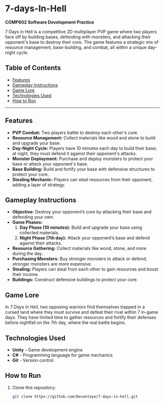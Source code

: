 # 7-days-In-Hell
**COMP602 Software Development Practice**

7 Days in Hell is a competitive 2D multiplayer PVP game where two players face off by building bases, defending with monsters, and attacking their opponent's base to destroy their core. The game features a strategic mix of resource management, base-building, and combat, all within a unique day-night cycle.

## Table of Contents
- [Features](#features)
- [Gameplay Instructions](#gameplay-instructions)
- [Game Lore](#game-lore)
- [Technologies Used](#technologies-used)
- [How to Run](#how-to-run)

---

## Features

- **PVP Combat:** Two players battle to destroy each other's core.
- **Resource Management:** Collect materials like wood and stone to build and upgrade your base.
- **Day-Night Cycle:** Players have 10 minutes each day to build their base; at night, they must defend it against their opponent's attacks.
- **Monster Deployment:** Purchase and deploy monsters to protect your base or attack your opponent's base.
- **Base Building:** Build and fortify your base with defensive structures to protect your core.
- **Stealing Mechanic:** Players can steal resources from their opponent, adding a layer of strategy.

## Gameplay Instructions

- **Objective:** Destroy your opponent’s core by attacking their base and defending your own.
- **Game Phases:**
  1. **Day Phase (10 minutes):** Build and upgrade your base using collected materials.
  2. **Night Phase (7th day):** Attack your opponent’s base and defend against their attacks.
- **Resource Gathering:** Collect materials like wood, stone, and more during the day.
- **Purchasing Monsters:** Buy stronger monsters to attack or defend; stronger monsters are more expensive.
- **Stealing:** Players can steal from each other to gain resources and boost their income.
- **Buildings:** Construct defensive buildings to protect your core.

## Game Lore

In *7 Days in Hell*, two opposing warriors find themselves trapped in a cursed land where they must survive and defeat their rival within 7 in-game days. They have limited time to gather resources and fortify their defenses before nightfall on the 7th day, where the real battle begins.

## Technologies Used

- **Unity** - Game development engine
- **C#** - Programming language for game mechanics
- **Git** - Version control

## How to Run

1. Clone this repository:
   ```bash
   git clone https://github.com/Devantaye/7-days-in-hell.git
   
